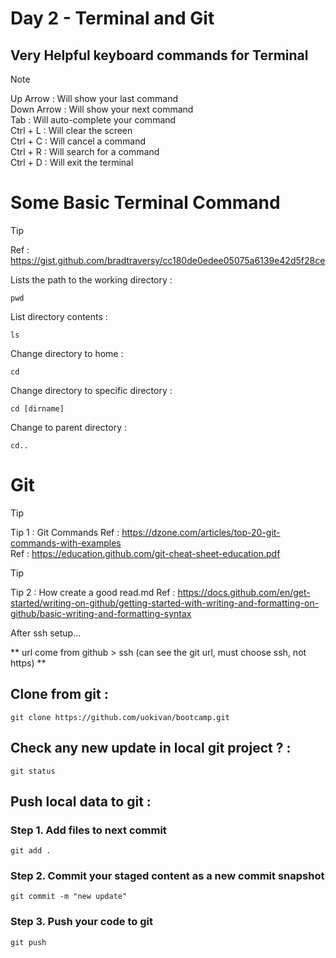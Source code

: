 # Day 2 - Terminal and Git  
  
## Very Helpful keyboard commands for Terminal  
> [!NOTE]  
> Up Arrow : Will show your last command  
> Down Arrow : Will show your next command  
> Tab : Will auto-complete your command  
> Ctrl + L : Will clear the screen  
> Ctrl + C : Will cancel a command  
> Ctrl + R : Will search for a command  
> Ctrl + D : Will exit the terminal  
  
  
# Some Basic Terminal Command  
> [!TIP]  
> Ref : https://gist.github.com/bradtraversy/cc180de0edee05075a6139e42d5f28ce  
  
Lists the path to the working directory :
```
pwd
```  
  
List directory contents :
```
ls
```  
  
Change directory to home :
```
cd
```    
  
Change directory to specific directory :
```
cd [dirname]
```    
  
Change to parent directory :
```
cd..
```  
  
# Git  
> [!TIP]  
> Tip 1 : Git Commands
> Ref : https://dzone.com/articles/top-20-git-commands-with-examples  
> Ref : https://education.github.com/git-cheat-sheet-education.pdf  

> [!TIP]  
> Tip 2 : How create a good read.md
> Ref : https://docs.github.com/en/get-started/writing-on-github/getting-started-with-writing-and-formatting-on-github/basic-writing-and-formatting-syntax  
  
After ssh setup...  
  
** url come from github > ssh (can see the git url, must choose ssh, not https) **  
  
## Clone from git :  
```  
git clone https://github.com/uokivan/bootcamp.git  
```  
  
## Check any new update in local git project ? :  
```  
git status
```  
  
  
## Push local data to git :  
### Step 1. Add files to next commit  
```  
git add .
```  
  
### Step 2. Commit your staged content as a new commit snapshot  
```  
git commit -m "new update"
```  
  
### Step 3. Push your code to git  
```  
git push
```  
  